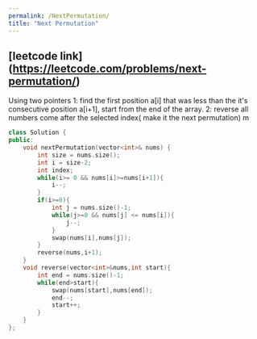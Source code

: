 ```yaml
---
permalink: /NextPermutation/
title: "Next Permutation"
---
```



## [leetcode link] (https://leetcode.com/problems/next-permutation/)

Using two pointers
    1: find the first position a[i] that was less than the it's consecutive position a[i+1], start from the end of the array.
    2: reverse all numbers come after the selected index( make it the next permutation)
m
```cpp
class Solution {
public:
    void nextPermutation(vector<int>& nums) {
        int size = nums.size();
        int i = size-2;
        int index;
        while(i>= 0 && nums[i]>=nums[i+1]){
            i--;
        }
        if(i>=0){
            int j = nums.size()-1;
            while(j>=0 && nums[j] <= nums[i]){
                j--;
            }
            swap(nums[i],nums[j]);
        }
        reverse(nums,i+1); 
    }
    void reverse(vector<int>&nums,int start){
        int end = nums.size()-1;
        while(end>start){
            swap(nums[start],nums[end]);
            end--;
            start++;
        }
    }
};
```
